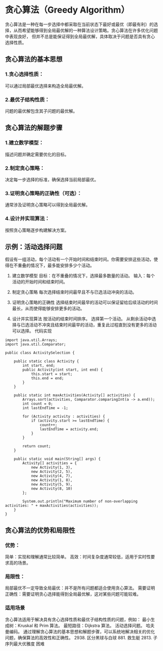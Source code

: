 # 贪心算法（Greedy Algorithm）
  贪心算法是一种在每一步选择中都采取在当前状态下最好或最优（即最有利）的选择，从而希望能够得到全局最优解的一种算法设计策略。贪心算法在许多优化问题中表现良好，
但并不总是能保证得到全局最优解，具体取决于问题是否具有贪心选择性质。

## 贪心算法的基本思想
### 1.贪心选择性质：
  可以通过局部最优选择来构造全局最优解。
### 2.最优子结构性质：
  问题的最优解包含其子问题的最优解。
## 贪心算法的解题步骤
### 1.建立数学模型：
  描述问题并确定需要优化的目标。
### 2.制定贪心策略：
  决定每一步选择的标准，确保选择当前局部最优。
### 3.证明贪心策略的正确性（可选）：
  通常涉及证明贪心策略可以得到全局最优解。
### 4.设计并实现算法：
  按照贪心策略逐步构建解决方案。

## 示例：活动选择问题
假设有一组活动，每个活动有一个开始时间和结束时间。你需要安排这些活动，使得在不重叠的情况下，最多能安排多少个活动。

1. 建立数学模型
   目标：在不重叠的情况下，选择最多数量的活动。
   输入：每个活动的开始时间和结束时间。
2. 制定贪心策略
   每次选择结束时间最早且不与已选活动冲突的活动。

3. 证明贪心策略的正确性
   选择结束时间最早的活动可以保证留给后续活动的时间最长，从而使得能够安排更多的活动。

4. 设计并实现算法
   按活动的结束时间排序。
   选择第一个活动。
   从剩余活动中选择与已选活动不冲突且结束时间最早的活动，重复此过程直到没有更多的活动可以选择。
   代码实现
~~~
import java.util.Arrays;
import java.util.Comparator;

public class ActivitySelection {

    public static class Activity {
        int start, end;
        public Activity(int start, int end) {
            this.start = start;
            this.end = end;
        }
    }

    public static int maxActivities(Activity[] activities) {
        Arrays.sort(activities, Comparator.comparingInt(a -> a.end));
        int count = 0;
        int lastEndTime = -1;

        for (Activity activity : activities) {
            if (activity.start >= lastEndTime) {
                count++;
                lastEndTime = activity.end;
            }
        }

        return count;
    }

    public static void main(String[] args) {
        Activity[] activities = {
            new Activity(1, 3),
            new Activity(2, 5),
            new Activity(4, 7),
            new Activity(1, 8),
            new Activity(5, 9),
            new Activity(8, 10)
        };

        System.out.println("Maximum number of non-overlapping activities: " + maxActivities(activities));
    }
}
~~~

## 贪心算法的优势和局限性
### 优势：
简单：实现和理解通常比较简单。
高效：时间复杂度通常较低，适用于实时性要求高的场景。
### 局限性：
局部最优不一定导致全局最优：并不是所有问题都适合使用贪心算法。
需要证明正确性：需要证明贪心选择能得到全局最优解，这对某些问题可能较难。
### 适用场景
贪心算法适用于解决具有贪心选择性质和最优子结构性质的问题，例如：
最小生成树：Kruskal 和 Prim 算法。
最短路径：Dijkstra 算法。
活动选择问题。
哈夫曼编码。
通过理解贪心算法的基本思想和解题步骤，可以系统地解决相关的优化问题，确保算法的高效性和正确性。
2938. 区分黑球与白球
881. 救生艇
2813. 子序列最大优雅度 困难
